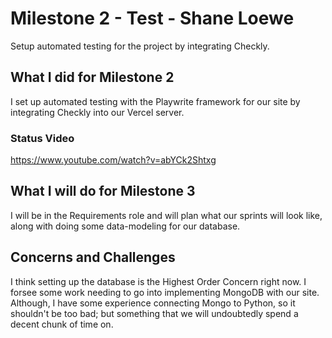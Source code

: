 # Milestone 2 - Test - Shane Loewe

Setup automated testing for the project by integrating Checkly.

## What I did for Milestone 2

I set up automated testing with the Playwrite framework for our site by integrating Checkly into our Vercel server.

### Status Video 
https://www.youtube.com/watch?v=abYCk2Shtxg

## What I will do for Milestone 3
I will be in the Requirements role and will plan what our sprints will look like, along with doing some data-modeling for
our database.

## Concerns and Challenges
I think setting up the database is the Highest Order Concern right now. I forsee some work needing to go into implementing MongoDB
with our site. Although, I have some experience connecting Mongo to Python, so it shouldn't be too bad; but something that we
will undoubtedly spend a decent chunk of time on.


